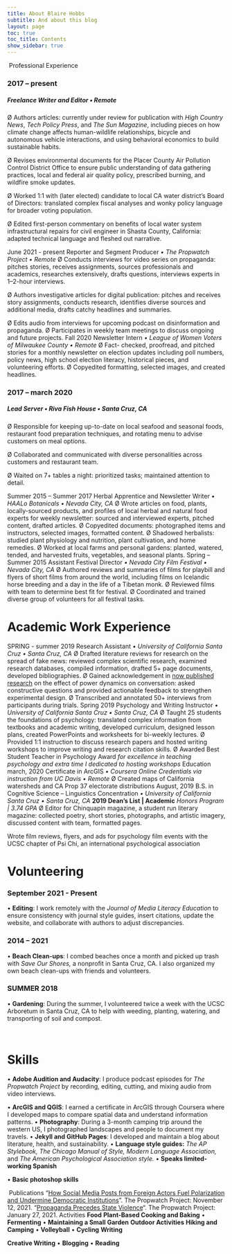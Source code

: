 ```yaml
---
title: About Blaire Hobbs
subtitle: And about this blog
layout: page
toc: true
toc_title: Contents
show_sidebar: true
---
```


​    Professional Experience    

### 2017 – present

##### Freelance Writer and Editor *•* *Remote*

Ø Authors articles: currently under review for publication with *High Country News*, *Tech Policy Press*, and *The Sun Magazine*, including pieces on how climate change affects human-wildlife relationships, bicycle and autonomous vehicle interactions, and using behavioral economics to build sustainable habits.

Ø Revises environmental documents for the Placer County Air Pollution Control District Office to ensure public understanding of data gathering practices, local and federal air quality policy, prescribed burning, and wildfire smoke updates.

Ø Worked 1:1 with (later elected) candidate to local CA water district’s Board of Directors: translated complex fiscal analyses and wonky policy language for broader voting population.

Ø Edited first-person commentary on benefits of local water system infrastructural repairs for civil engineer in Shasta County, California: adapted technical language and fleshed out narrative.

  June 2021 - present  Reporter and  Segment Producer *• The Propwatch  Project •* *Remote*    Ø Conducts interviews for  video series on propaganda: pitches stories, receives assignments, sources  professionals and academics, researches extensively, drafts questions,  interviews experts in 1–2-hour interviews.  

Ø Authors investigative articles for digital publication: pitches and receives story assignments, conducts research, identifies diverse sources and additional media, drafts catchy headlines and summaries.

  Ø Edits audio from  interviews for upcoming podcast on disinformation and propaganda.  Ø Participates in weekly  team meetings to discuss ongoing and future projects.  Fall 2020  Newsletter Intern  *• League of Women Voters of Milwaukee  County •* *Remote*  Ø Fact-  checked, proofread, and pitched stories for a monthly newsletter on election updates  including poll numbers, policy news, high school election literacy,  historical pieces, and volunteering efforts.  Ø Copyedited  formatting, selected images, and created headlines.      

###  

### 2017 – march 2020

##### Lead Server *• Riva Fish House* *•* *Santa Cruz, CA*

Ø Responsible for keeping up-to-date on local seafood and seasonal foods, restaurant food preparation techniques, and rotating menu to advise customers on meal options.

Ø Collaborated and communicated with diverse personalities across customers and restaurant team.

Ø Waited on 7+ tables a night: prioritized tasks; maintained attention to detail. 

  Summer 2015 – Summer 2017  Herbal Apprentice  and Newsletter Writer *• HAALo Botanicals  •* *Nevada City, CA*  Ø Wrote articles on  food, plants, locally-sourced products, and profiles of local herbal and natural  food experts for weekly newsletter: sourced and interviewed experts, pitched content, drafted  articles.  Ø Copyedited documents:  photographed items and instructors, selected images, formatted content.  Ø Shadowed herbalists:  studied plant physiology and nutrition, plant cultivation, and home remedies.  Ø Worked at local farms  and personal gardens: planted, watered, tended, and harvested fruits,  vegetables, and seasonal plants.  Spring – Summer 2015  Assistant  Festival Director *• Nevada City  Film Festival* *•* *Nevada  City, CA*  Ø Authored reviews  and summaries of films for playbill and flyers of short films from around the  world, including films on Icelandic horse breeding and a day in the life of a  Tibetan monk.  Ø Reviewed films  with team to determine best fit for festival.  Ø Coordinated and  trained diverse group of volunteers for all festival tasks.   

# Academic Work Experience

  SPRING - summer 2019  Research  Assistant *• University of  California Santa Cruz •* *Santa Cruz, CA*  Ø Drafted literature  reviews for research on the spread of fake news: reviewed complex scientific  research, examined research databases, compiled information, drafted 5+ page  documents, developed bibliographies.   Ø Gained acknowledgement  in [now published research](https://journals.sagepub.com/doi/abs/10.1177/0023830920972742?journalCode=lasa) on the effect of power  dynamics on conversation: asked constructive questions and provided  actionable feedback to strengthen experimental design.  Ø Transcribed and  annotated 50+ interviews from participants during trials.           Spring 2019  Psychology and  Writing Instructor *• University of  California Santa Cruz* *•* *Santa  Cruz, CA*  Ø Taught  25 students the foundations of psychology: translated complex information  from textbooks and academic writing, developed curriculum, designed lesson  plans, created PowerPoints and worksheets for bi-weekly lectures.   Ø Provided  1:1 instruction to discuss research papers and hosted writing workshops to  improve writing and research citation skills.  Ø Awarded Best Student Teacher in  Psychology Award *for excellence in teaching psychology and extra time  I dedicated to hosting workshops*    Education    march, 2020  Certificate in  ArcGIS *• Coursera Online  Credentials via instruction from UC Davis •* *Remote*  Ø Created  maps of California watersheds and CA Prop 37 electorate distributions   August, 2019  B.S. in Cognitive Science – Linguistics Concentration  *•* *University of California Santa Cruz •* *Santa  Cruz, CA*  **2019 Dean’s List | Academic** *Honors  Program | 3.74 GPA*  Ø Editor  for Chinquapin magazine, a student run literary magazine: collected poetry,  short stories, photographs, and artistic imagery, discussed content with team,  formatted pages.  

Wrote film reviews, flyers, and ads for psychology film events with the UCSC chapter of Psi Chi, an international psychological association



# Volunteering

### September 2021 - Present

  • **Editing**: I work remotely  with the *Journal of Media Literacy Education* to ensure consistency  with journal style guides, insert citations, update the website, and collaborate  with authors to adjust discrepancies.  

###  

### 2014 – 2021

• **Beach Clean-ups**: I combed beaches once a month and picked up trash with *Save Our Shores,* a nonprofit in Santa Cruz, CA. I also organized my own beach clean-ups with friends and volunteers.

### SUMMER 2018

• **Gardening**: During the summer, I volunteered twice a week with the UCSC Arboretum in Santa Cruz, CA to help with weeding, planting, watering, and transporting of soil and compost.

​        

# Skills

• **Adobe Audition and Audacity**: I produce podcast episodes for *The Propwatch Project* by recording, editing, cutting, and mixing audio from video interviews.

 

 

  • **ArcGIS and QGIS**: I earned a certificate  in ArcGIS through Coursera where I developed maps to compare spatial data and  understand information patterns.    • **Photography**: During a 3-month camping  trip around the western US, I photographed landscapes and people to document my  travels.   • **Jekyll  and GitHub Pages**: I developed and maintain a blog about literature,  health, and sustainability.  •  **Language style guides:** *The  AP Stylebook, The Chicago Manual of Style, Modern Language Association,* and  *The American Psychological Association style.*  • **Speaks limited-working Spanish**  

• **Basic photoshop skills**

 

​    Publications      “[How Social Media Posts from Foreign Actors Fuel   Polarization and Undermine Democratic Institutions](https://www.propwatch.org/article.php?id=295)”. The Propwatch  Project: November 12, 2021.     “[Propaganda Precedes State Violence](https://www.propwatch.org/article.php?id=305)“. The  Propwatch Project: January 27, 2021.                                Activities      **Food**  **Plant-Based Cooking and Baking** • **Fermenting** • **Maintaining  a Small Garden**      **Outdoor Activities**  **Hiking and Camping** • **Volleyball** • **Cycling**  **Writing**  

**Creative Writing** • **Blogging** • **Reading**